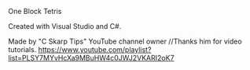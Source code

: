 One Block Tetris

Created with Visual Studio and C#.

Made by "C Skarp Tips" YouTube channel owner       //Thanks him for video tutorials.
https://www.youtube.com/playlist?list=PLSY7MYvHcXa9MBuHW4c0JWJ2VKARI2oK7
